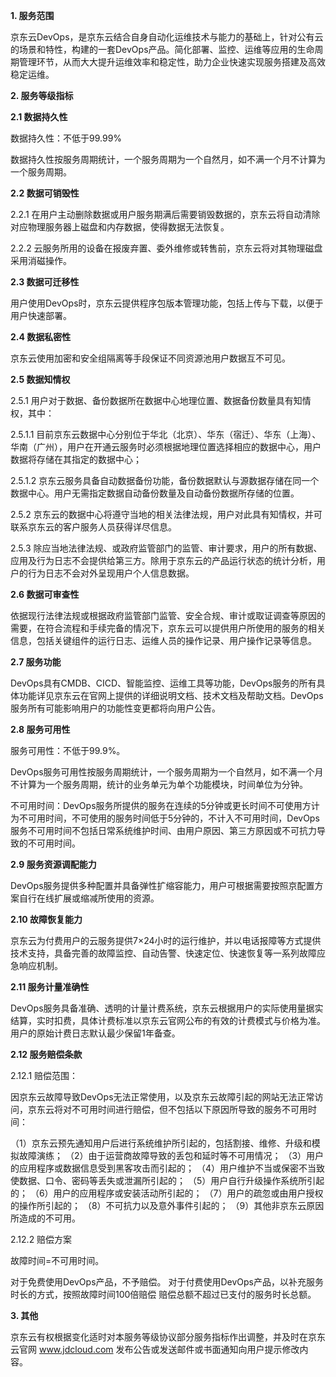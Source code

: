 **1. 服务范围**

京东云DevOps，是京东云结合自身自动化运维技术与能力的基础上，针对公有云的场景和特性，构建的一套DevOps产品。简化部署、监控、运维等应用的生命周期管理环节，从而大大提升运维效率和稳定性，助力企业快速实现服务搭建及高效稳定运维。


**2. 服务等级指标**

**2.1 数据持久性**

数据持久性：不低于99.99%

数据持久性按服务周期统计，一个服务周期为一个自然月，如不满一个月不计算为一个服务周期。

**2.2 数据可销毁性**

2.2.1 在用户主动删除数据或用户服务期满后需要销毁数据的，京东云将自动清除对应物理服务器上磁盘和内存数据，使得数据无法恢复。

2.2.2 云服务所用的设备在报废弃置、委外维修或转售前，京东云将对其物理磁盘采用消磁操作。

**2.3 数据可迁移性**

用户使用DevOps时，京东云提供程序包版本管理功能，包括上传与下载，以便于用户快速部署。

**2.4 数据私密性**

京东云使用加密和安全组隔离等手段保证不同资源池用户数据互不可见。

**2.5 数据知情权**

2.5.1 用户对于数据、备份数据所在数据中心地理位置、数据备份数量具有知情权，其中：

2.5.1.1 目前京东云数据中心分别位于华北（北京）、华东（宿迁）、华东（上海）、华南（广州），用户在开通云服务时必须根据地理位置选择相应的数据中心，用户数据将存储在其指定的数据中心；

2.5.1.2 京东云服务具备自动数据备份功能，备份数据默认与源数据存储在同一个数据中心。用户无需指定数据自动备份数量及自动备份数据所存储的位置。

2.5.2 京东云的数据中心将遵守当地的相关法律法规，用户对此具有知情权，并可联系京东云的客户服务人员获得详尽信息。

2.5.3 除应当地法律法规、或政府监管部门的监管、审计要求，用户的所有数据、应用及行为日志不会提供给第三方。除用于京东云的产品运行状态的统计分析，用户的行为日志不会对外呈现用户个人信息数据。

**2.6 数据可审查性**

依据现行法律法规或根据政府监管部门监管、安全合规、审计或取证调查等原因的需要，在符合流程和手续完备的情况下，京东云可以提供用户所使用的服务的相关信息，包括关键组件的运行日志、运维人员的操作记录、用户操作记录等信息。

**2.7 服务功能**

DevOps具有CMDB、CICD、智能监控、运维工具等功能，DevOps服务的所有具体功能详见京东云在官网上提供的详细说明文档、技术文档及帮助文档。DevOps服务所有可能影响用户的功能性变更都将向用户公告。

**2.8 服务可用性**

服务可用性：不低于99.9%。

DevOps服务可用性按服务周期统计，一个服务周期为一个自然月，如不满一个月不计算为一个服务周期，统计的业务单元为单个功能模块，时间单位为分钟。

不可用时间：DevOps服务所提供的服务在连续的5分钟或更长时间不可使用方计为不可用时间，不可使用的服务时间低于5分钟的，不计入不可用时间，DevOps服务不可用时间不包括日常系统维护时间、由用户原因、第三方原因或不可抗力导致的不可用时间。

**2.9 服务资源调配能力**

DevOps服务提供多种配置并具备弹性扩缩容能力，用户可根据需要按照京配置方案自行在线扩展或缩减所使用的资源。

**2.10 故障恢复能力**

京东云为付费用户的云服务提供7×24小时的运行维护，并以电话报障等方式提供技术支持，具备完善的故障监控、自动告警、快速定位、快速恢复等一系列故障应急响应机制。

**2.11 服务计量准确性**

DevOps服务具备准确、透明的计量计费系统，京东云根据用户的实际使用量据实结算，实时扣费，具体计费标准以京东云官网公布的有效的计费模式与价格为准。用户的原始计费日志默认最少保留1年备查。

**2.12 服务赔偿条款**

2.12.1 赔偿范围：

因京东云故障导致DevOps无法正常使用，以及京东云故障引起的网站无法正常访问，京东云将对不可用时间进行赔偿，但不包括以下原因所导致的服务不可用时间：

（1）京东云预先通知用户后进行系统维护所引起的，包括割接、维修、升级和模拟故障演练；
（2）由于运营商故障导致的丢包和延时等不可用情况；
（3）用户的应用程序或数据信息受到黑客攻击而引起的；
（4）用户维护不当或保密不当致使数据、口令、密码等丢失或泄漏所引起的；
（5）用户自行升级操作系统所引起的；
（6）用户的应用程序或安装活动所引起的；
（7）用户的疏忽或由用户授权的操作所引起的；
（8）不可抗力以及意外事件引起的；
（9）其他非京东云原因所造成的不可用。

2.12.2 赔偿方案

故障时间=不可用时间。

对于免费使用DevOps产品，不予赔偿。
对于付费使用DevOps产品，以补充服务时长的方式，按照故障时间100倍赔偿
赔偿总额不超过已支付的服务时长总额。



**3. 其他**

京东云有权根据变化适时对本服务等级协议部分服务指标作出调整，并及时在京东云官网 www.jdcloud.com 发布公告或发送邮件或书面通知向用户提示修改内容。
